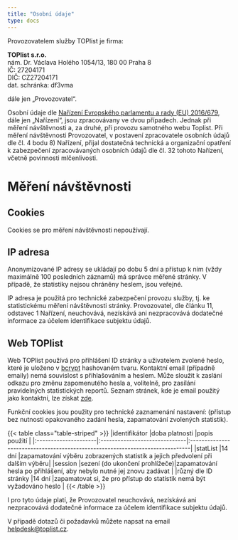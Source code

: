 ```yaml
---
title: "Osobní údaje"
type: docs
---
```

Provozovatelem služby TOPlist je firma:

**TOPlist s.r.o.**<br>
nám. Dr. Václava Holého 1054/13, 180 00 Praha 8<br>
IČ: 27204171<br>
DIČ: CZ27204171<br>
dat. schránka: df3vma<br>

dále jen „Provozovatel“.

Osobní údaje dle [Nařízení Evropského parlamentu a rady (EU) 2016/679](https://eur-lex.europa.eu/legal-content/CS/TXT/PDF/?uri=CELEX:32016R0679&from=EN), dále jen „Nařízení“, jsou zpracovávany ve dvou případech. Jednak při měření návštěvnosti a, za druhé, při provozu samotného webu Toplist. Při měření návštěvnosti Provozovatel, v postavení zpracovatele osobních údajů dle čl. 4 bodu 8) Nařízení, přijal dostatečná technická a organizační opatření k zabezpečení zpracovávaných osobních údajů dle čl. 32 tohoto Nařízení, včetně povinnosti mlčenlivosti.

# Měření návštěvnosti
## Cookies

Cookies se pro měření návštěvnosti nepoužívají.
## IP adresa

Anonymizované IP adresy se ukládají po dobu 5 dní a přístup k nim (vždy maximálně 100 posledních záznamů) má správce měřené stránky. V případě, že statistiky nejsou chráněny heslem, jsou veřejné.

IP adresa je použitá pro technické zabezpečení provozu služby, tj. ke statistickému měření návštěvnosti stránky. Provozovatel, dle článku 11, odstavec 1 Nařízení, neuchovává, nezískává ani nezpracovává dodatečné informace za účelem identifikace subjektu údajů.
## Web TOPlist

Web TOPlist používá pro přihlášení ID stránky a uživatelem zvolené heslo, které je uloženo v [bcrypt](https://cs.wikipedia.org/wiki/Bcrypt) hashovaném tvaru. Kontaktní email (případně emaily) nemá souvislost s přihlašováním a heslem. Může sloužit k zaslání odkazu pro změnu zapomenutého hesla a, volitelně, pro zasílání pravidelných statistických reportů. Seznam stránek, kde je email použitý jako kontaktní, lze získat [zde](https://www.toplist.cz/edit/email/).

Funkční cookies jsou použity pro technické zaznamenání nastavení: (přístup bez nutnosti opakovaného zadání hesla, zapamatování zvolených statistik).

{{< table class="table-striped" >}}
|identifikátor         |doba platnosti                 |popis použití                                                                  |
|:---------------------|:------------------------------|:------------------------------------------------------------------------------|
|statList              |14 dní                         |zapamatování výběru zobrazených statistik a jejich předvolení při dalším výběru|
|session               |sezení (do ukončení prohlížeče)|zapamatování hesla po přihlášení, aby nebylo nutné jej znovu zadávat           |
|různý dle ID stránky  |14 dní                         |zapamatovat si, že pro přístup do statistik nemá být vyžadováno heslo          |
{{< /table >}}

I pro tyto údaje platí, že Provozovatel neuchovává, nezískává ani nezpracovává dodatečné informace za účelem identifikace subjektu údajů.

V případě dotazů či požadavků můžete napsat na email helpdesk@toplist.cz.
